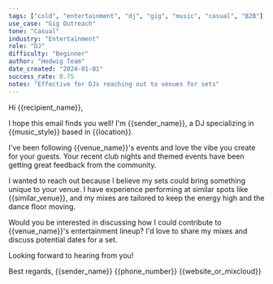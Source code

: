 ```yaml
---
tags: ["cold", "entertainment", "dj", "gig", "music", "casual", "B2B"]
use_case: "Gig Outreach"
tone: "Casual"
industry: "Entertainment"
role: "DJ"
difficulty: "Beginner"
author: "Hedwig Team"
date_created: "2024-01-01"
success_rate: 0.75
notes: "Effective for DJs reaching out to venues for sets"
---
```


Hi {{recipient_name}},

I hope this email finds you well! I'm {{sender_name}}, a DJ specializing in {{music_style}} based in {{location}}.

I've been following {{venue_name}}'s events and love the vibe you create for your guests. Your recent club nights and themed events have been getting great feedback from the community.

I wanted to reach out because I believe my sets could bring something unique to your venue. I have experience performing at similar spots like {{similar_venue}}, and my mixes are tailored to keep the energy high and the dance floor moving.

Would you be interested in discussing how I could contribute to {{venue_name}}'s entertainment lineup? I'd love to share my mixes and discuss potential dates for a set.

Looking forward to hearing from you!

Best regards,
{{sender_name}}
{{phone_number}}
{{website_or_mixcloud}} 